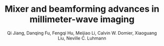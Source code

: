---
type: conference
title: Mixer and beamforming advances in millimeter-wave imaging
author: Qi Jiang, Danqing Fu, Fengqi Hu, Meijiao Li, Calvin W. Domier, Xiaoguang Liu, Neville C. Luhmann
journal:
volume:
number:
year: 2014
month: Sep.
doi: 10.1109/IRMMW-THz.2014.6956434
pages:
publisher:
booktitle: 2014 39th International Conference on Infrared, Millimeter, and Terahertz waves (IRMMW-THz)
note:
sort_key: 201409
topic: n-path
---
